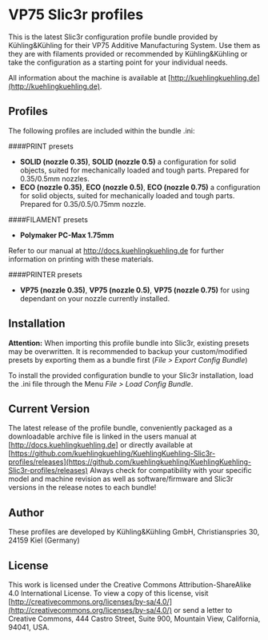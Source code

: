 # VP75 Slic3r profiles

This is the latest Slic3r configuration profile bundle provided by Kühling&Kühling for 
their VP75 Additive Manufacturing System. Use them as they are with filaments provided or recommended by Kühling&Kühling
or take the configuration as a starting point for your individual needs.

All information about the machine is available at
[http://kuehlingkuehling.de](http://kuehlingkuehling.de).

## Profiles

The following profiles are included within the bundle .ini:

####PRINT presets
* **SOLID (nozzle 0.35)**, **SOLID (nozzle 0.5)**
a configuration for solid objects, suited for mechanically loaded and tough parts. Prepared for 0.35/0.5mm nozzles.
* **ECO (nozzle 0.35)**, **ECO (nozzle 0.5)**, **ECO (nozzle 0.75)**
a configuration for solid objects, suited for mechanically loaded and tough parts. Prepared for 0.35/0.5/0.75mm nozzle.

####FILAMENT presets
* **Polymaker PC-Max 1.75mm**

Refer to our manual at http://docs.kuehlingkuehling.de for further information on printing with these materials.

####PRINTER presets
* **VP75 (nozzle 0.35)**, **VP75 (nozzle 0.5)**, **VP75 (nozzle 0.75)**
for using dependant on your nozzle currently installed.

## Installation

**Attention:** When importing this profile bundle into Slic3r, existing presets may be overwritten. It is recommended to backup your custom/modified presets by exporting them as a bundle first (*File > Export Config Bundle*)

To install the provided configuration bundle to your Slic3r installation, load the .ini file through the Menu *File > Load Config Bundle*.


## Current Version

The latest release of the profile bundle, conveniently packaged as a downloadable archive file 
is linked in the users manual at [http://docs.kuehlingkuehling.de] or directly available at [https://github.com/kuehlingkuehling/KuehlingKuehling-Slic3r-profiles/releases](https://github.com/kuehlingkuehling/KuehlingKuehling-Slic3r-profiles/releases)
Always check for compatibility with your specific model and machine revision as well as software/firmware and Slic3r versions in the release notes to each bundle!

## Author

These profiles are developed by Kühling&Kühling GmbH, Christianspries 30, 24159 Kiel (Germany)

## License

This work is licensed under the Creative Commons
Attribution-ShareAlike 4.0 International License. 
To view a copy of this license, visit 
[http://creativecommons.org/licenses/by-sa/4.0/](http://creativecommons.org/licenses/by-sa/4.0/) or 
send a letter to Creative Commons, 444 Castro Street,
Suite 900, Mountain View, California, 94041, USA.
